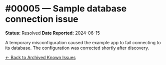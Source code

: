 # #00005 — Sample database connection issue

**Status:** Resolved
**Date Reported:** 2024-06-15

A temporary misconfiguration caused the example app to fail connecting to its database. The configuration was corrected shortly after discovery.

[← Back to Archived Known Issues](../../archived-known-issues.md)
